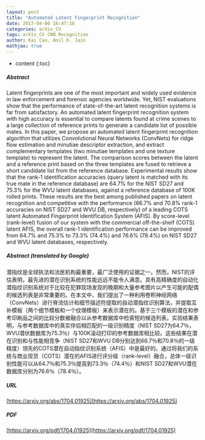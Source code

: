 ```yaml
---
layout: post
title: "Automated Latent Fingerprint Recognition"
date: 2017-04-06 16:47:16
categories: arXiv_CV
tags: arXiv_CV CNN Recognition
author: Kai Cao, Anil K. Jain
mathjax: true
---
```


* content
{:toc}

##### Abstract
Latent fingerprints are one of the most important and widely used evidence in law enforcement and forensic agencies worldwide. Yet, NIST evaluations show that the performance of state-of-the-art latent recognition systems is far from satisfactory. An automated latent fingerprint recognition system with high accuracy is essential to compare latents found at crime scenes to a large collection of reference prints to generate a candidate list of possible mates. In this paper, we propose an automated latent fingerprint recognition algorithm that utilizes Convolutional Neural Networks (ConvNets) for ridge flow estimation and minutiae descriptor extraction, and extract complementary templates (two minutiae templates and one texture template) to represent the latent. The comparison scores between the latent and a reference print based on the three templates are fused to retrieve a short candidate list from the reference database. Experimental results show that the rank-1 identification accuracies (query latent is matched with its true mate in the reference database) are 64.7% for the NIST SD27 and 75.3% for the WVU latent databases, against a reference database of 100K rolled prints. These results are the best among published papers on latent recognition and competitive with the performance (66.7% and 70.8% rank-1 accuracies on NIST SD27 and WVU DB, respectively) of a leading COTS latent Automated Fingerprint Identification System (AFIS). By score-level (rank-level) fusion of our system with the commercial off-the-shelf (COTS) latent AFIS, the overall rank-1 identification performance can be improved from 64.7% and 75.3% to 73.3% (74.4%) and 76.6% (78.4%) on NIST SD27 and WVU latent databases, respectively.

##### Abstract (translated by Google)
潜指纹是全球执法和法医机构最重要，最广泛使用的证据之一。然而，NIST的评估表明，最先进的潜在识别系统的性能远远不能令人满意。具有高精确度的自动化潜指纹识别系统对于比较在犯罪现场发现的晚期和大量参考图片以产生可能的配偶的候选列表是非常重要的。在本文中，我们提出了一种利用卷积神经网络（ConvNets）进行脊流估计和细节描述符提取的自动潜指纹识别算法，并提取互补模板（两个细节模板和一个纹理模板）来表示潜在的。基于三个模板的潜在和参考印刷品之间的比较分数被融合以从参考数据库中检索短的候选列表。实验结果表明，与参考数据库中的真实伴侣相匹配的一级识别精度（NIST SD27为64.7％，WVU潜伏数据库为75.3％）与100K滚动打印的参考数据库相比较。这些结果在潜在识别和与性能相竞争（NIST SD27和WVU DB分别达到66.7％和70.8％的一级精度）领先的COTS潜在自动指纹识别系统（AFIS）中是最好的。通过将我们的系统与商业现货（COTS）潜在的AFIS进行评分级（rank-level）融合，总体一级识别性能可以从64.7％和75.3％提高到73.3％（74.4％）和NIST SD27和WVU潜在数据库分别为76.6％（78.4％）。

##### URL
[https://arxiv.org/abs/1704.01925](https://arxiv.org/abs/1704.01925)

##### PDF
[https://arxiv.org/pdf/1704.01925](https://arxiv.org/pdf/1704.01925)

